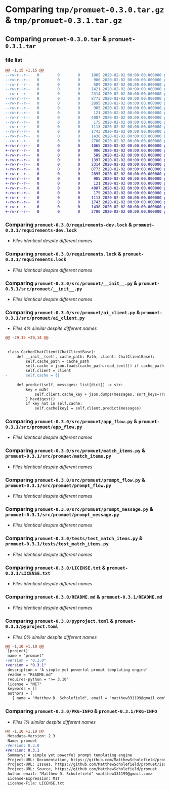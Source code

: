 # Comparing `tmp/promuet-0.3.0.tar.gz` & `tmp/promuet-0.3.1.tar.gz`

## Comparing `promuet-0.3.0.tar` & `promuet-0.3.1.tar`

### file list

```diff
@@ -1,15 +1,15 @@
--rw-r--r--   0        0        0     1065 2020-02-02 00:00:00.000000 promuet-0.3.0/requirements-dev.lock
--rw-r--r--   0        0        0      906 2020-02-02 00:00:00.000000 promuet-0.3.0/requirements.lock
--rw-r--r--   0        0        0      589 2020-02-02 00:00:00.000000 promuet-0.3.0/src/promuet/__init__.py
--rw-r--r--   0        0        0     1421 2020-02-02 00:00:00.000000 promuet-0.3.0/src/promuet/ai_client.py
--rw-r--r--   0        0        0     2314 2020-02-02 00:00:00.000000 promuet-0.3.0/src/promuet/app_flow.py
--rw-r--r--   0        0        0     8773 2020-02-02 00:00:00.000000 promuet-0.3.0/src/promuet/match_items.py
--rw-r--r--   0        0        0     2895 2020-02-02 00:00:00.000000 promuet-0.3.0/src/promuet/prompt_flow.py
--rw-r--r--   0        0        0      905 2020-02-02 00:00:00.000000 promuet-0.3.0/src/promuet/prompt_message.py
--rw-r--r--   0        0        0      121 2020-02-02 00:00:00.000000 promuet-0.3.0/tests/__init__.py
--rw-r--r--   0        0        0     4087 2020-02-02 00:00:00.000000 promuet-0.3.0/tests/test_match_items.py
--rw-r--r--   0        0        0      175 2020-02-02 00:00:00.000000 promuet-0.3.0/.gitignore
--rw-r--r--   0        0        0     1113 2020-02-02 00:00:00.000000 promuet-0.3.0/LICENSE.txt
--rw-r--r--   0        0        0     1743 2020-02-02 00:00:00.000000 promuet-0.3.0/README.md
--rw-r--r--   0        0        0     1438 2020-02-02 00:00:00.000000 promuet-0.3.0/pyproject.toml
--rw-r--r--   0        0        0     2700 2020-02-02 00:00:00.000000 promuet-0.3.0/PKG-INFO
+-rw-r--r--   0        0        0     1065 2020-02-02 00:00:00.000000 promuet-0.3.1/requirements-dev.lock
+-rw-r--r--   0        0        0      906 2020-02-02 00:00:00.000000 promuet-0.3.1/requirements.lock
+-rw-r--r--   0        0        0      589 2020-02-02 00:00:00.000000 promuet-0.3.1/src/promuet/__init__.py
+-rw-r--r--   0        0        0     1397 2020-02-02 00:00:00.000000 promuet-0.3.1/src/promuet/ai_client.py
+-rw-r--r--   0        0        0     2314 2020-02-02 00:00:00.000000 promuet-0.3.1/src/promuet/app_flow.py
+-rw-r--r--   0        0        0     8773 2020-02-02 00:00:00.000000 promuet-0.3.1/src/promuet/match_items.py
+-rw-r--r--   0        0        0     2895 2020-02-02 00:00:00.000000 promuet-0.3.1/src/promuet/prompt_flow.py
+-rw-r--r--   0        0        0      905 2020-02-02 00:00:00.000000 promuet-0.3.1/src/promuet/prompt_message.py
+-rw-r--r--   0        0        0      121 2020-02-02 00:00:00.000000 promuet-0.3.1/tests/__init__.py
+-rw-r--r--   0        0        0     4087 2020-02-02 00:00:00.000000 promuet-0.3.1/tests/test_match_items.py
+-rw-r--r--   0        0        0      175 2020-02-02 00:00:00.000000 promuet-0.3.1/.gitignore
+-rw-r--r--   0        0        0     1113 2020-02-02 00:00:00.000000 promuet-0.3.1/LICENSE.txt
+-rw-r--r--   0        0        0     1743 2020-02-02 00:00:00.000000 promuet-0.3.1/README.md
+-rw-r--r--   0        0        0     1438 2020-02-02 00:00:00.000000 promuet-0.3.1/pyproject.toml
+-rw-r--r--   0        0        0     2700 2020-02-02 00:00:00.000000 promuet-0.3.1/PKG-INFO
```

### Comparing `promuet-0.3.0/requirements-dev.lock` & `promuet-0.3.1/requirements-dev.lock`

 * *Files identical despite different names*

### Comparing `promuet-0.3.0/requirements.lock` & `promuet-0.3.1/requirements.lock`

 * *Files identical despite different names*

### Comparing `promuet-0.3.0/src/promuet/__init__.py` & `promuet-0.3.1/src/promuet/__init__.py`

 * *Files identical despite different names*

### Comparing `promuet-0.3.0/src/promuet/ai_client.py` & `promuet-0.3.1/src/promuet/ai_client.py`

 * *Files 4% similar despite different names*

```diff
@@ -29,15 +29,14 @@
 
 
 class CachedChatClient(ChatClientBase):
     def __init__(self, cache_path: Path, client: ChatClientBase):
         self.cache_path = cache_path
         self.cache = json.loads(cache_path.read_text()) if cache_path.is_file() else {}
         self.client = client
-        self.cache = {}
 
     def predict(self, messages: list[dict]) -> str:
         key = md5(
             self.client.cache_key + json.dumps(messages, sort_keys=True).encode()
         ).hexdigest()
         if key not in self.cache:
             self.cache[key] = self.client.predict(messages)
```

### Comparing `promuet-0.3.0/src/promuet/app_flow.py` & `promuet-0.3.1/src/promuet/app_flow.py`

 * *Files identical despite different names*

### Comparing `promuet-0.3.0/src/promuet/match_items.py` & `promuet-0.3.1/src/promuet/match_items.py`

 * *Files identical despite different names*

### Comparing `promuet-0.3.0/src/promuet/prompt_flow.py` & `promuet-0.3.1/src/promuet/prompt_flow.py`

 * *Files identical despite different names*

### Comparing `promuet-0.3.0/src/promuet/prompt_message.py` & `promuet-0.3.1/src/promuet/prompt_message.py`

 * *Files identical despite different names*

### Comparing `promuet-0.3.0/tests/test_match_items.py` & `promuet-0.3.1/tests/test_match_items.py`

 * *Files identical despite different names*

### Comparing `promuet-0.3.0/LICENSE.txt` & `promuet-0.3.1/LICENSE.txt`

 * *Files identical despite different names*

### Comparing `promuet-0.3.0/README.md` & `promuet-0.3.1/README.md`

 * *Files identical despite different names*

### Comparing `promuet-0.3.0/pyproject.toml` & `promuet-0.3.1/pyproject.toml`

 * *Files 0% similar despite different names*

```diff
@@ -1,10 +1,10 @@
 [project]
 name = "promuet"
-version = "0.3.0"
+version = "0.3.1"
 description = 'A simple yet powerful prompt templating engine'
 readme = "README.md"
 requires-python = ">= 3.10"
 license = "MIT"
 keywords = []
 authors = [
   { name = "Matthew D. Scholefield", email = "matthew331199@gmail.com" },
```

### Comparing `promuet-0.3.0/PKG-INFO` & `promuet-0.3.1/PKG-INFO`

 * *Files 1% similar despite different names*

```diff
@@ -1,10 +1,10 @@
 Metadata-Version: 2.3
 Name: promuet
-Version: 0.3.0
+Version: 0.3.1
 Summary: A simple yet powerful prompt templating engine
 Project-URL: Documentation, https://github.com/MatthewScholefield/promuet#readme
 Project-URL: Issues, https://github.com/MatthewScholefield/promuet/issues
 Project-URL: Source, https://github.com/MatthewScholefield/promuet
 Author-email: "Matthew D. Scholefield" <matthew331199@gmail.com>
 License-Expression: MIT
 License-File: LICENSE.txt
```

